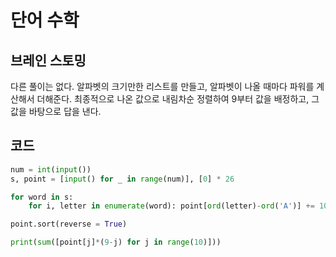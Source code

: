 # 단어 수학


## 브레인 스토밍

다른 풀이는 없다. 알파벳의 크기만한 리스트를 만들고, 알파벳이 나올 때마다 파워를 계산해서 더해준다. 최종적으로 나온 값으로 내림차순 정렬하여 9부터 값을 배정하고, 그 값을 바탕으로 답을 낸다.


## 코드

```python
num = int(input())
s, point = [input() for _ in range(num)], [0] * 26

for word in s:
    for i, letter in enumerate(word): point[ord(letter)-ord('A')] += 10**(len(word) - i -1)

point.sort(reverse = True)

print(sum([point[j]*(9-j) for j in range(10)]))
```
